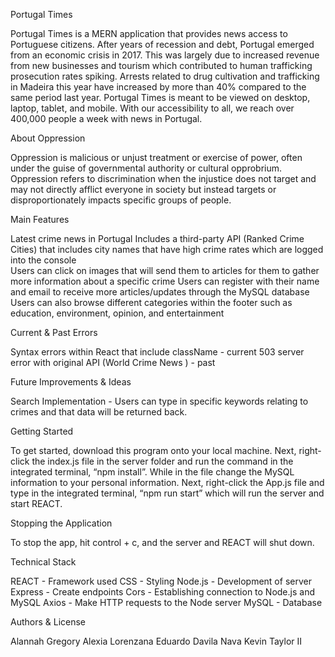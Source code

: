 Portugal Times

Portugal Times is a MERN application that provides news access to Portuguese citizens. After years of recession and debt, Portugal emerged from an economic crisis in 2017. This was largely due to increased revenue from new businesses and tourism which contributed to human trafficking prosecution rates spiking. Arrests related to drug cultivation and trafficking in Madeira this year have increased by more than 40% compared to the same period last year. Portugal Times is meant to be viewed on desktop, laptop, tablet, and mobile. With our accessibility to all, we reach over 400,000 people a week with news in Portugal.

About Oppression

Oppression is malicious or unjust treatment or exercise of power, often under the guise of governmental authority or cultural opprobrium. Oppression refers to discrimination when the injustice does not target and may not directly afflict everyone in society but instead targets or disproportionately impacts specific groups of people.

Main Features

Latest crime news in Portugal
Includes a third-party API (Ranked Crime Cities) that includes city names that have high crime rates which are logged into the console  
Users can click on images that will send them to articles for them to gather more information about a specific crime
Users can register with their name and email to receive more articles/updates through the MySQL database  
Users can also browse different categories within the footer such as education, environment, opinion, and entertainment

Current & Past Errors

Syntax errors within React that include className - current
503 server error with original API (World Crime News ) - past

Future Improvements & Ideas

Search Implementation - Users can type in specific keywords relating to crimes and that data will be returned back.

Getting Started

To get started, download this program onto your local machine. Next, right-click the index.js file in the server folder and run the command in the integrated terminal, “npm install”. While in the file change the MySQL information to your personal information. Next, right-click the App.js file and type in the integrated terminal, “npm run start” which will run the server and start REACT.

Stopping the Application

To stop the app, hit control + c, and the server and REACT will shut down.

Technical Stack

REACT - Framework used
CSS - Styling
Node.js - Development of server
Express - Create endpoints
Cors - Establishing connection to Node.js and MySQL
Axios - Make HTTP requests to the Node server
MySQL - Database

Authors & License

Alannah Gregory
Alexia Lorenzana
Eduardo Davila Nava
Kevin Taylor II
